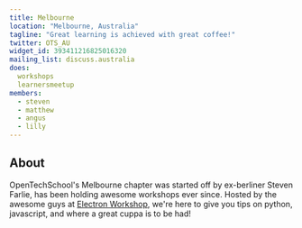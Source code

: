 ```yaml
---
title: Melbourne
location: "Melbourne, Australia"
tagline: "Great learning is achieved with great coffee!"
twitter: OTS_AU
widget_id: 393411216825016320
mailing_list: discuss.australia
does:
  workshops
  learnersmeetup
members:
  - steven
  - matthew
  - angus
  - lilly
---
```


## About

OpenTechSchool's Melbourne chapter was started off by ex-berliner Steven Farlie,
has been holding awesome workshops ever since. Hosted by the awesome guys at
[Electron Workshop], we're here to give you tips on python, javascript,
and where a great cuppa is to be had!

[Electron Workshop]: http://www.electronworkshop.com.au
